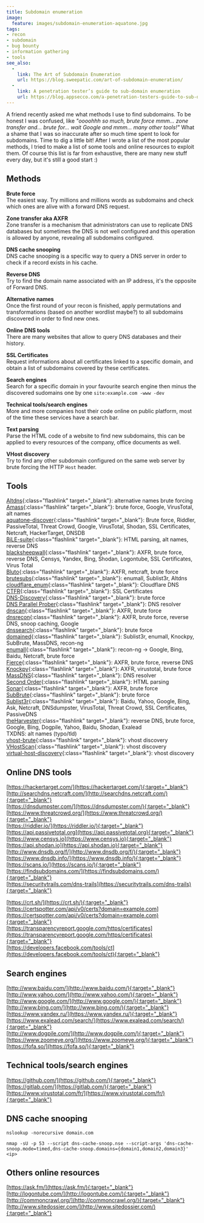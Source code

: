 ```yaml
---
title: Subdomain enumeration
image:
  feature: images/subdomain-enumeration-aquatone.jpg
tags:
- recon
- subdomain
- bug bounty
- information gathering
- tools
see_also:
  -
    link: The Art of Subdomain Enumeration
    url: https://blog.sweepatic.com/art-of-subdomain-enumeration/
  -
    link: A penetration tester’s guide to sub-domain enumeration
    url: https://blog.appsecco.com/a-penetration-testers-guide-to-sub-domain-enumeration-7d842d5570f6
---
```

A friend recently asked me what methods I use to find subdomains.
To be honest I was confused, like *"oooohhh so much, brute force mmm... zone transfer and... brute for... wait Google and mmm... many other tools!"*
What a shame that I was so inaccurate after so much time spent to look for subdomains.
Time to dig a little bit!
After I wrote a list of the most popular methods, I tried to make a list of some tools and online resources to exploit them.
Of course this list is far from exhaustive, there are many new stuff every day, but it's still a good start :)
<!--more-->


## Methods

__Brute force__  
The easiest way. Try millions and millions words as subdomains and check which ones are alive with a forward DNS request.

__Zone transfer aka AXFR__  
Zone transfer is a mechanism that administrators can use to replicate DNS databases but sometimes the DNS is not well configured and this operation is allowed by anyone, revealing all subdomains configured.  

__DNS cache snooping__  
DNS cache snooping is a specific way to query a DNS server in order to check if a record exists in his cache.

__Reverse DNS__  
Try to find the domain name associated with an IP address, it's the opposite of Forward DNS. 

__Alternative names__  
Once the first round of your recon is finished, apply permutations and transformations (based on another wordlist maybe?) to all subdomains discovered in order to find new ones.

__Online DNS tools__  
There are many websites that allow to query DNS databases and their history.

__SSL Certificates__  
Request informations about all certificates linked to a specific domain, and obtain a list of subdomains covered by these certificates.

__Search engines__  
Search for a specific domain in your favourite search engine then minus the discovered sudomains one by one `site:example.com -www -dev`

__Technical tools/search engines__  
More and more companies host their code online on public platform, most of the time these services have a search bar.

__Text parsing__  
Parse the HTML code of a website to find new subdomains, this can be applied to every resources of the company, office documents as well.

__VHost discovery__  
Try to find any other subdomain configured on the same web server by brute forcing the HTTP `Host` header.


## Tools

[Altdns](https://github.com/infosec-au/altdns){:class="flashlink" target="_blank"}: alternative names brute forcing  
[Amass](https://github.com/caffix/amass){:class="flashlink" target="_blank"}: brute force, Google, VirusTotal, alt names  
[aquatone-discover](https://github.com/michenriksen/aquatone){:class="flashlink" target="_blank"}: Brute force, Riddler, PassiveTotal, Threat Crowd, Google, VirusTotal, Shodan, SSL Certificates, Netcraft, HackerTarget, DNSDB  
[BiLE-suite](https://github.com/sensepost/BiLE-suite){:class="flashlink" target="_blank"}: HTML parsing, alt names, reverse DNS  
[blacksheepwall](https://github.com/tomsteele/blacksheepwall){:class="flashlink" target="_blank"}: AXFR, brute force, reverse DNS, Censys, Yandex, Bing, Shodan, Logontube, SSL Certificates, Virus Total  
[Bluto](https://github.com/RandomStorm/Bluto){:class="flashlink" target="_blank"}: AXFR, netcraft, brute force  
[brutesubs](https://github.com/anshumanbh/brutesubs){:class="flashlink" target="_blank"}: enumall, Sublist3r, Altdns  
[cloudflare_enum](https://github.com/mandatoryprogrammer/cloudflare_enum){:class="flashlink" target="_blank"}: Cloudflare DNS  
[CTFR](https://github.com/UnaPibaGeek/ctfr){:class="flashlink" target="_blank"}: SSL Certificates  
[DNS-Discovery](https://github.com/m0nad/DNS-Discovery){:class="flashlink" target="_blank"}: brute force  
[DNS Parallel Prober](https://github.com/lorenzog/dns-parallel-prober){:class="flashlink" target="_blank"}: DNS resolver  
[dnscan](https://github.com/rbsec/dnscan){:class="flashlink" target="_blank"}: AXFR, brute force  
[dnsrecon](https://github.com/darkoperator/dnsrecon){:class="flashlink" target="_blank"}: AXFR, brute force, reverse DNS, snoop caching, Google  
[dnssearch](https://github.com/evilsocket/dnssearch){:class="flashlink" target="_blank"}: brute force  
[domained](https://github.com/reconned/domained){:class="flashlink" target="_blank"}: Sublist3r, enumall, Knockpy, SubBrute, MassDNS, recon-ng  
[enumall](https://github.com/jhaddix/domain){:class="flashlink" target="_blank"}: recon-ng -> Google, Bing, Baidu, Netcraft, brute force  
[Fierce](https://github.com/mschwager/fierce){:class="flashlink" target="_blank"}: AXFR, brute force, reverse DNS  
[Knockpy](http://github.com/guelfoweb/knock){:class="flashlink" target="_blank"}: AXFR, virustotal, brute force  
[MassDNS](https://github.com/blechschmidt/massdns){:class="flashlink" target="_blank"}: DNS resolver  
[Second Order](https://github.com/mhmdiaa/second-order){:class="flashlink" target="_blank"}: HTML parsing  
[Sonar](https://github.com/jrozner/sonar){:class="flashlink" target="_blank"}: AXFR, brute force  
[SubBrute](https://github.com/TheRook/subbrute){:class="flashlink" target="_blank"}: brute force  
[Sublist3r](https://github.com/aboul3la/Sublist3r){:class="flashlink" target="_blank"}: Baidu, Yahoo, Google, Bing, Ask, Netcraft, DNSdumpster, VirusTotal, Threat Crowd, SSL Certificates, PassiveDNS  
[theHarvester](https://github.com/laramies/theHarvester){:class="flashlink" target="_blank"}: reverse DNS, brute force, Google, Bing, Dogpile, Yahoo, Baidu, Shodan, Exalead  
TXDNS: alt names (typo/tld)  
[vhost-brute](https://github.com/gwen001/vhost-brute){:class="flashlink" target="_blank"}: vhost discovery  
[VHostScan](https://github.com/codingo/VHostScan){:class="flashlink" target="_blank"}: vhost discovery  
[virtual-host-discovery](https://github.com/jobertabma/virtual-host-discovery){:class="flashlink" target="_blank"}: vhost discovery  


## Online DNS tools

[https://hackertarget.com/](https://hackertarget.com/){:target="_blank"}  
[http://searchdns.netcraft.com/](http://searchdns.netcraft.com/){:target="_blank"}  
[https://dnsdumpster.com/](https://dnsdumpster.com/){:target="_blank"}  
[https://www.threatcrowd.org/](https://www.threatcrowd.org/){:target="_blank"}  
[https://riddler.io/](https://riddler.io/){:target="_blank"}  
[https://api.passivetotal.org](https://api.passivetotal.org){:target="_blank"}  
[https://www.censys.io](https://www.censys.io){:target="_blank"}  
[https://api.shodan.io](https://api.shodan.io){:target="_blank"}  
[http://www.dnsdb.org/f/](http://www.dnsdb.org/f/){:target="_blank"}  
[https://www.dnsdb.info/](https://www.dnsdb.info/){:target="_blank"}  
[https://scans.io/](https://scans.io/){:target="_blank"}  
[https://findsubdomains.com/](https://findsubdomains.com/){:target="_blank"}  
[https://securitytrails.com/dns-trails](https://securitytrails.com/dns-trails){:target="_blank"}  

[https://crt.sh/](https://crt.sh/){:target="_blank"}  
[https://certspotter.com/api/v0/certs?domain=example.com](https://certspotter.com/api/v0/certs?domain=example.com){:target="_blank"}  
[https://transparencyreport.google.com/https/certificates](https://transparencyreport.google.com/https/certificates){:target="_blank"}  
[https://developers.facebook.com/tools/ct](https://developers.facebook.com/tools/ct){:target="_blank"}  


## Search engines

[http://www.baidu.com/](http://www.baidu.com/){:target="_blank"}  
[http://www.yahoo.com/](http://www.yahoo.com/){:target="_blank"}  
[http://www.google.com/](http://www.google.com/){:target="_blank"}  
[http://www.bing.com/](http://www.bing.com/){:target="_blank"}  
[https://www.yandex.ru/](https://www.yandex.ru/){:target="_blank"}  
[https://www.exalead.com/search/](https://www.exalead.com/search/){:target="_blank"}  
[http://www.dogpile.com/](http://www.dogpile.com/){:target="_blank"}  
[https://www.zoomeye.org/](https://www.zoomeye.org/){:target="_blank"}  
[https://fofa.so/](https://fofa.so/){:target="_blank"}  


## Technical tools/search engines

[https://github.com/](https://github.com/){:target="_blank"}  
[https://gitlab.com/](https://gitlab.com/){:target="_blank"}  
[https://www.virustotal.com/fr/](https://www.virustotal.com/fr/){:target="_blank"}  


## DNS cache snooping


```
nslookup -norecursive domain.com
```

```
nmap -sU -p 53 --script dns-cache-snoop.nse --script-args 'dns-cache-snoop.mode=timed,dns-cache-snoop.domains={domain1,domain2,domain3}' <ip>
```	


## Others online resources

[https://ask.fm/](https://ask.fm/){:target="_blank"}  
[http://logontube.com/](http://logontube.com/){:target="_blank"}  
[http://commoncrawl.org/](http://commoncrawl.org/){:target="_blank"}  
[http://www.sitedossier.com/](http://www.sitedossier.com/){:target="_blank"}  

